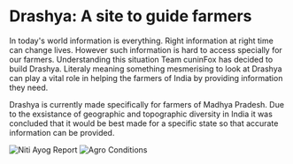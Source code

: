 # Drashya: A site to guide farmers
In today's world information is everything. Right information at right time can change lives. However such information is hard to access specially for our farmers. Understanding this situation Team cuninFox has decided to build Drashya. Literaly meaning something mesmerising to look at Drashya can play a vital role in helping the farmers of India by providing information they need.


Drashya is currently made specifically for farmers of Madhya Pradesh. Due to the exsistance of geographic and topographic diversity in India it was concluded that it would be best made for a specific state so that accurate information can be provided.

![Niti Ayog Report](https://github.com/pradhuman1/Drashya/blob/main/Image/FarmerS1.png)
![Agro Conditions](https://www.google.com/url?sa=i&url=http%3A%2F%2Fmpenvis.nic.in%2Findex1.aspx%3Flid%3D272%26mid%3D1%26langid%3D1%26linkid%3D212&psig=AOvVaw1pQh_krdJDJkv0GQYCHkVO&ust=1604826775049000&source=images&cd=vfe&ved=0CAIQjRxqFwoTCIDtmOGL8OwCFQAAAAAdAAAAABAD)
